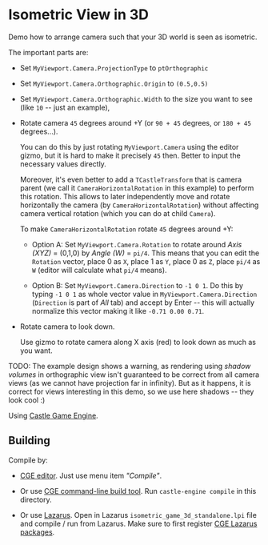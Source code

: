 # Isometric View in 3D

Demo how to arrange camera such that your 3D world is seen as isometric.

The important parts are:

- Set `MyViewport.Camera.ProjectionType` to `ptOrthographic`

- Set `MyViewport.Camera.Orthographic.Origin` to `(0.5,0.5)`

- Set `MyViewport.Camera.Orthographic.Width` to the size you want to see (like `10` -- just an example),

- Rotate camera `45` degrees around +Y (or `90 + 45` degrees, or `180 + 45` degrees...).

    You can do this by just rotating `MyViewport.Camera` using the editor gizmo, but it is hard to make it precisely `45` then. Better to input the necessary values directly.

    Moreover, it's even better to add a `TCastleTransform` that is camera parent (we call it `CameraHorizontalRotation` in this example) to perform this rotation. This allows to later independently move and rotate horizontally the camera (by `CameraHorizontalRotation`) without affecting camera vertical rotation (which you can do at child `Camera`).

    To make `CameraHorizontalRotation` rotate `45` degrees around +Y:

    - Option A: Set `MyViewport.Camera.Rotation` to rotate around _Axis (XYZ)_ = (0,1,0) by _Angle (W)_ = `pi/4`. This means that you can edit the `Rotation` vector, place 0 as `X`, place 1 as `Y`, place 0 as `Z`, place `pi/4` as `W` (editor will calculate what `pi/4` means).

    - Option B: Set `MyViewport.Camera.Direction` to `-1 0 1`. Do this by typing `-1 0 1` as whole vector value in `MyViewport.Camera.Direction` (`Direction` is part of _All_ tab) and accept by Enter -- this will actually normalize this vector making it like `-0.71 0.00 0.71`.

- Rotate camera to look down.

    Use gizmo to rotate camera along X axis (red) to look down as much as you want.

TODO: The example design shows a warning, as rendering using _shadow volumes_ in orthographic view isn't guaranteed to be correct from all camera views (as we cannot have projection far in infinity). But as it happens, it is correct for views interesting in this demo, so we use here shadows -- they look cool :)

Using [Castle Game Engine](https://castle-engine.io/).

## Building

Compile by:

- [CGE editor](https://castle-engine.io/manual_editor.php). Just use menu item _"Compile"_.

- Or use [CGE command-line build tool](https://castle-engine.io/build_tool). Run `castle-engine compile` in this directory.

- Or use [Lazarus](https://www.lazarus-ide.org/). Open in Lazarus `isometric_game_3d_standalone.lpi` file and compile / run from Lazarus. Make sure to first register [CGE Lazarus packages](https://castle-engine.io/documentation.php).
